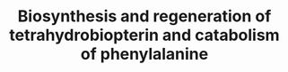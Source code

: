 ---
annotations:
- id: DOID:0090123
  parent: genetic disease
  type: Disease Ontology
  value: aromatic L-amino acid decarboxylase deficiency
- id: DOID:0111168
  parent: genetic disease
  type: Disease Ontology
  value: sepiapterin reductase deficiency
- id: DOID:0090106
  parent: genetic disease
  type: Disease Ontology
  value: BH4-deficient hyperphenylalaninemia A
- id: PW:0000217
  parent: classic metabolic pathway
  type: Pathway Ontology
  value: tetrahydrobiopterin metabolic pathway
- id: DOID:0090043
  parent: genetic disease
  type: Disease Ontology
  value: dystonia 5
- id: DOID:13382
  type: Disease Ontology
  value: megaloblastic anemia
- id: PW:0001612
  parent: disease pathway
  type: Pathway Ontology
  value: Segawa syndrome pathway
- id: PW:0001288
  parent: classic metabolic pathway
  type: Pathway Ontology
  value: phenylalanine degradation pathway
authors:
- DeSl
- Egonw
- IreneHemel
- Ddigles
- Josienlandman
- MaintBot
- Fehrhart
- Finterly
communities:
- IEM
- RareDiseases
description: New PW, Chapter 1 of Blau (physicians guide to... inheritant metabolic
  diseases.
last-edited: 2021-11-30
ndex: 6f3bd16a-8b69-11eb-9e72-0ac135e8bacf
organisms:
- Homo sapiens
redirect_from:
- /index.php/Pathway:WP4156
- /instance/WP4156
revision: null
schema-jsonld:
- '@context': https://schema.org/
  '@id': https://wikipathways.github.io/pathways/WP4156.html
  '@type': Dataset
  creator:
    '@type': Organization
    name: WikiPathways
  description: New PW, Chapter 1 of Blau (physicians guide to... inheritant metabolic
    diseases.
  keywords:
  - 5-OH-Trp
  - 5HIAA
  - 7,8-BH2
  - AADC
  - BH4
  - Biopterin
  - CR
  - DHFR
  - DHPR
  - Dopamine
  - GTP
  - GTPCH
  - HO-BH4
  - HVA
  - L-DOPA
  - NH2TP
  - Neopterin
  - O2
  - PAH
  - PCD
  - PTP
  - PTPS
  - Phe
  - Phenyl-alanine
  - Primapterin
  - SR
  - Serotonin
  - TH
  - TPH
  - Trp
  - oxo-PH4
  - q-BH2
  - sepiapterin
  - tyr
  license: CC0
  name: Biosynthesis and regeneration of tetrahydrobiopterin and catabolism of phenylalanine
seo: CreativeWork
title: Biosynthesis and regeneration of tetrahydrobiopterin and catabolism of phenylalanine
wpid: WP4156
---